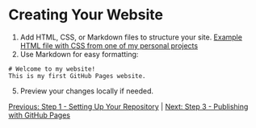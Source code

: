 # Creating Your Website
1. Add HTML, CSS, or Markdown files to structure your site.
[Example HTML file with CSS from one of my personal projects](https://github.com/keysor/Wahlburgers-Beer-Menu/blob/main/index.html)
3. Use Markdown for easy formatting:
``` Example of Markdown:
# Welcome to my website!
This is my first GitHub Pages website.
```
5. Preview your changes locally if needed.

[Previous: Step 1 - Setting Up Your Repository](Step_One.md) | [Next: Step 3 - Publishing with GitHub Pages](Step_Two.md)
